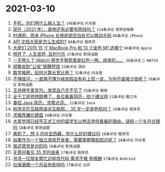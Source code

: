 # 2021-03-10

1. [手机，你们用什么输入法？](https://www.v2ex.com/t/760180) `148条评论` `问与答`
1. [现在（2021 年），装修还有必要布网线吗？](https://www.v2ex.com/t/760228) `114条评论` `宽带症候群`
1. [村通网，原来 iPhone 长按底部空白处可以移动光标](https://www.v2ex.com/t/760275) `86条评论` `iPhone`
1. [API 文档大家是怎么生成的?](https://www.v2ex.com/t/760196) `68条评论` `程序员`
1. [大佬们 2015 15 寸 MacBook Pro 和 13 寸金色 M1 选哪个](https://www.v2ex.com/t/760220) `60条评论` `Apple`
1. [想开了, 人生苦短, 及时行乐](https://www.v2ex.com/t/760366) `37条评论` `职场话题`
1. [一天带久了 iWatch 感觉手臂那里是红色一圈，痒痒的。。。](https://www.v2ex.com/t/760286) `36条评论` ` WATCH`
1. [频繁收到“公安”提醒短信](https://www.v2ex.com/t/760278) `33条评论` `深圳`
1. [数学难题，如何计算长宽比例？](https://www.v2ex.com/t/760354) `32条评论` `问与答`
1. [不懂就问，一直搞不懂为啥放假会有补上班一说，为何不直接少放呢？](https://www.v2ex.com/t/760315) `26条评论` `职场话题`
1. [王伟伸手拿背包，发现自己手不见了](https://www.v2ex.com/t/760173) `25条评论` `随想`
1. [全干工程师想跳槽了，各位看看简历，给个建议吧](https://www.v2ex.com/t/760331) `21条评论` `酷工作`
1. [春招 Java 简历，求帮点评。](https://www.v2ex.com/t/760285) `21条评论` `Java`
1. [程序员在互联网或非互联网， 35 岁一定是危机吗？](https://www.v2ex.com/t/760257) `20条评论` `程序员`
1. [求推荐廉价键盘](https://www.v2ex.com/t/760189) `19条评论` `问与答`
1. [大家觉得已经签正式工作的留学生以想去学校看看的理由，请假一个半月合理吗](https://www.v2ex.com/t/760376) `18条评论` `职场话题`
1. [离职了，想 4 月份去西藏，有什么好的建议吗](https://www.v2ex.com/t/760361) `18条评论` `程序员`
1. [如果作为一个独立游戏开发者，需要掌握哪些知识呢？](https://www.v2ex.com/t/760187) `18条评论` `问与答`
1. [我这感觉是对的吗](https://www.v2ex.com/t/760176) `18条评论` `职场话题`
1. [无意间看见 35 岁的由来](https://www.v2ex.com/t/760339) `17条评论` `程序员`
1. [寻求一位朋友帮忙远程改代码 需求不难 有报酬](https://www.v2ex.com/t/760337) `17条评论` `Android`
1. [社保漏缴一个月会有影响吗](https://www.v2ex.com/t/760296) `17条评论` `北京`
